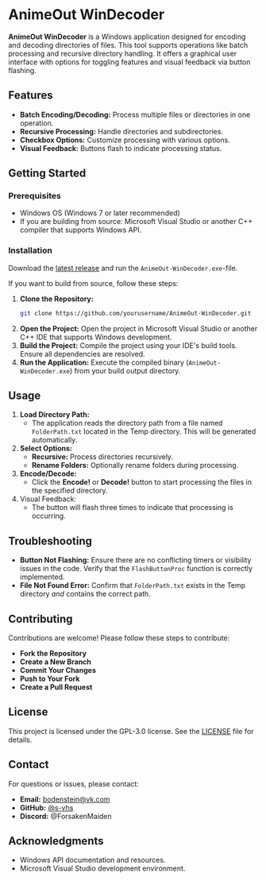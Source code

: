 # AnimeOut WinDecoder

**AnimeOut WinDecoder** is a Windows application designed for encoding and decoding directories of files. This tool supports operations like batch processing and recursive directory handling. It offers a graphical user interface with options for toggling features and visual feedback via button flashing.

## Features
- **Batch Encoding/Decoding:** Process multiple files or directories in one operation.
- **Recursive Processing:** Handle directories and subdirectories.
- **Checkbox Options:** Customize processing with various options.
- **Visual Feedback:** Buttons flash to indicate processing status.

## Getting Started

### Prerequisites

- Windows OS (Windows 7 or later recommended)
- If you are building from source: Microsoft Visual Studio or another C++ compiler that supports Windows API.

### Installation

Download the [latest release](https://github.com/s-vhs/AnimeOut-CommunityTools/releases/latest) and run the `AnimeOut-WinDecoder.exe`-file.

If you want to build from source, follow these steps:

1. **Clone the Repository:**
    ```bash 
    git clone https://github.com/yourusername/AnimeOut-WinDecoder.git
2. **Open the Project:** Open the project in Microsoft Visual Studio or another C++ IDE that supports Windows development.
3. **Build the Project:** Compile the project using your IDE's build tools. Ensure all dependencies are resolved.
4. **Run the Application:** Execute the compiled binary (`AnimeOut-WinDecoder.exe`) from your build output directory.

## Usage

1. **Load Directory Path:**
    - The application reads the directory path from a file named `FolderPath.txt` located in the Temp directory. This will be generated automatically.
2. **Select Options:**
    - **Recursive:** Process directories recursively.
    - **Rename Folders:** Optionally rename folders during processing.
3. **Encode/Decode:**
    - Click the **Encode!** or **Decode!** button to start processing the files in the specified directory.
4. Visual Feedback:
    - The button will flash three times to indicate that processing is occurring.

## Troubleshooting

- **Button Not Flashing:** Ensure there are no conflicting timers or visibility issues in the code. Verify that the `FlashButtonProc` function is correctly implemented.
- **File Not Found Error:** Confirm that `FolderPath.txt` exists in the Temp directory *and* contains the correct path.

## Contributing

Contributions are welcome! Please follow these steps to contribute:

- **Fork the Repository**
- **Create a New Branch**
- **Commit Your Changes**
- **Push to Your Fork**
- **Create a Pull Request**

## License

This project is licensed under the GPL-3.0 license. See the [LICENSE](https://github.com/s-vhs/AnimeOut-CommunityTools/blob/master/LICENSE) file for details.

## Contact

For questions or issues, please contact:

- **Email:** bodenstein@vk.com
- **GitHub:** [@s-vhs](https://github.com/s-vhs)
- **Discord:** @ForsakenMaiden

## Acknowledgments

- Windows API documentation and resources.
- Microsoft Visual Studio development environment.